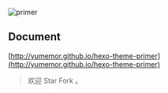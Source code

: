 ![primer](http://oct8d1mqf.bkt.clouddn.com/2017-01-18-QQ20170118-0.png)

## Document
[http://yumemor.github.io/hexo-theme-primer](http://yumemor.github.io/hexo-theme-primer)

> 欢迎 Star Fork 。 